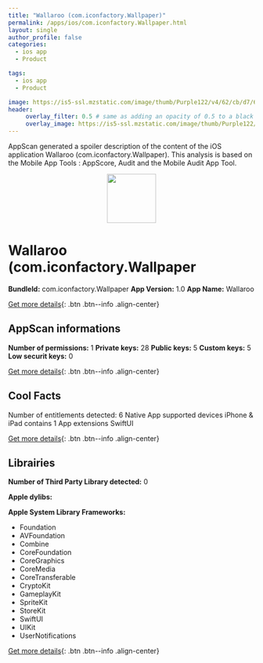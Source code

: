 ```yaml
---
title: "Wallaroo (com.iconfactory.Wallpaper)"
permalink: /apps/ios/com.iconfactory.Wallpaper.html
layout: single
author_profile: false
categories: 
  - ios app 
  - Product 

tags: 
  - ios app 
  - Product 

image: https://is5-ssl.mzstatic.com/image/thumb/Purple122/v4/62/cb/d7/62cbd73e-d13e-2c2d-9a34-4e24ed1f3fd5/Default-1x_U007emarketing-0-0-0-7-0-0-0-85-220.png/512x512bb.jpg
header: 
     overlay_filter: 0.5 # same as adding an opacity of 0.5 to a black background
     overlay_image: https://is5-ssl.mzstatic.com/image/thumb/Purple122/v4/62/cb/d7/62cbd73e-d13e-2c2d-9a34-4e24ed1f3fd5/Default-1x_U007emarketing-0-0-0-7-0-0-0-85-220.png/512x512bb.jpg
---
```

AppScan generated a spoiler description of the content of the iOS application Wallaroo (com.iconfactory.Wallpaper). This analysis is based on the Mobile App Tools : AppScore, Audit and the Mobile Audit App Tool.

  
  
<div style="text-align: center;"><img src="https://is5-ssl.mzstatic.com/image/thumb/Purple122/v4/62/cb/d7/62cbd73e-d13e-2c2d-9a34-4e24ed1f3fd5/Default-1x_U007emarketing-0-0-0-7-0-0-0-85-220.png/512x512bb.jpg" width="100" height="100"></div>  
  
# Wallaroo (com.iconfactory.Wallpaper

**BundleId:** com.iconfactory.Wallpaper
**App Version:** 1.0
**App Name:** Wallaroo


[Get more details](/pricing.html){: .btn .btn--info .align-center}  
  
## AppScan informations 

**Number of permissions:** 1
**Private keys:** 28
**Public keys:** 5
**Custom keys:** 5
**Low securit keys:** 0
  
[Get more details](/pricing.html){: .btn .btn--info .align-center}

## Cool Facts

Number of entitlements detected: 6
Native App
supported devices iPhone & iPad
contains 1 App extensions
SwiftUI
  
[Get more details](/pricing.html){: .btn .btn--info .align-center}

## Librairies 
**Number of Third Party Library detected:** 0

**Apple dylibs:**


**Apple System Library Frameworks:**
- Foundation
- AVFoundation
- Combine
- CoreFoundation
- CoreGraphics
- CoreMedia
- CoreTransferable
- CryptoKit
- GameplayKit
- SpriteKit
- StoreKit
- SwiftUI
- UIKit
- UserNotifications


  
[Get more details](/pricing.html){: .btn .btn--info .align-center}

